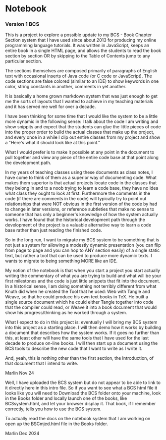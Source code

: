 # Notebook

### Version 1 BCS
This is a project to explore a possible update to my BCS - Book Chapter Section system that I have used since about 2013 
for producing my online programming language tutorials. It was written in JavaScript, keeps an entire book in a single
HTML page, and allows the students to read the book section by section OR by skipping to the Table of Contents jump to any
particular section.

The sections themselves are composed primarily of paragraphs of English text with occasional inserts of Java code (or C code
or JavaScript). The code sections are false colored (similar to an IDE) to show keywords in one color, string constants in 
another, comments in yet another. 

It is basically a home grown markdown system that was just enough to get me the sorts of layouts that I wanted to achieve
in my teaching materials and it has served me well for over a decade.

I have been thinking for some time that I would like the system to be a little more dynamic in the following sense: I talk
about the code I am writing and show snippits and expect that the students can glue the little pieces of code into the
proper order to build the actual classes that make up the project, and every once in a while I clip out entire classes from
my project and show a "Here's what it should look like at this point."

What I would prefer is to make it possible at any point in the document to pull together and view any piece of the entire 
code base at that point along the development path. 

In my years of teaching classes using these documents as class notes, I have come to think of them as a superior way of
documenting code. What makes them superior is that actual projects locate code in the classes that they belong in and to
a noob trying to learn a code base, they have no idea what class they ought to look at first. Furthermore the comments in 
the code (if there are comments in the code) will typically try to point out relationships that were NOT obvious in the
first version of the code by had to change in later versions, or reference subtleties that make no sense to someone that 
has only a beginner's knowledge of how the system actually works. I have found that the historical development path through
the development of the project is a valuable alternative way to learn a code base rather than just reading the finished code.

So in the long run, I want to migrate my BCS system to be something that is not just a system for allowing a modestly dynamic
presentation (you can flip from page to page and you can hop to ANY section easily) of a single static text, but rather a tool
that can be used to produce more dynamic texts. I wants to migrate to being something MORE like an IDE.

My notion of the notebook is that when you start a project you start actually writing the commentary of what you are trying 
to build and what will be your first milestones and the code is just little snippets that fit into the document. In a
historical sense, I am doing something not terribly different from what Knuth did when he created the Tool that he used:
Web with Tangle and Weave, so that he could produce his own text books in TeX. He built a single source document which he
could either Tangle together into code that the compiler could read, or Weave it into a book document that would show his
progress/thinking as he worked through a system. 

What I expect to do in this project is: eventually I will bring my BCS system into this project as a starting place. I will 
then demo how it works by building a document that describes how the system works. If it goes no further than this, at least
other will have the same tools that I have used for the last decade to produce on-line books. I will then start up a document
using the BCS tools to describe the new code that I want to write as I write it.

And, yeah, this is nothing other than the first section, the Introduction, of that document that I intend to write.

Marlin Nov 24

Well, I have uploaded the BCS system but do not appear to be able to link to it directly here in this intro file. So if you want to see what a BCS html file it looks like you will need to Download the BCS folder onto your machine, look in the Books folder and locally launch one of the books, like BCSsystem.html, and let your browser display it. That book, if I remember correctly, tells you how to use the BCS system.

To actually read the docs on the notebook system that I am working on open up the BSCmjed.html file in the Books folder.

Marlin Dec 2024
